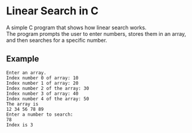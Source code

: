 # Linear Search in C

A simple C program that shows how linear search works.  
The program prompts the user to enter numbers, stores them in an array, and then searches for a specific number.

## Example
```
Enter an array.
Index number 0 of array: 10
Index number 1 of array: 20
Index number 2 of the array: 30
Index number 3 of array: 40
Index number 4 of the array: 50
The array is
12 34 56 78 89
Enter a number to search:
78
Index is 3

```

